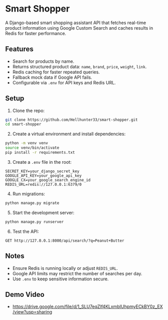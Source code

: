 
# Smart Shopper

A Django-based smart shopping assistant API that fetches real-time product information using Google Custom Search and caches results in Redis for faster performance.

## Features

- Search for products by name.
- Returns structured product data: `name`, `brand`, `price`, `weight`, `link`.
- Redis caching for faster repeated queries.
- Fallback mock data if Google API fails.
- Configurable via `.env` for API keys and Redis URL.

## Setup

1. Clone the repo:

```bash
git clone https://github.com/Hellhunter33/smart-shopper.git
cd smart-shopper
````

2. Create a virtual environment and install dependencies:

```bash
python -m venv venv
source venv/bin/activate
pip install -r requirements.txt
```

3. Create a `.env` file in the root:

```
SECRET_KEY=your_django_secret_key
GOOGLE_API_KEY=your_google_api_key
GOOGLE_CX=your_google_search_engine_id
REDIS_URL=redis://127.0.0.1:6379/0
```

4. Run migrations:

```bash
python manage.py migrate
```

5. Start the development server:

```bash
python manage.py runserver
```

6. Test the API:

```
GET http://127.0.0.1:8000/api/search/?q=Peanut+Butter
```

## Notes

* Ensure Redis is running locally or adjust `REDIS_URL`.
* Google API limits may restrict the number of searches per day.
* Use `.env` to keep sensitive information secure.


## Demo Video
* https://drive.google.com/file/d/1_SLU7eqZlf4KLxmbIUhpmyECkBY0z_EX/view?usp=sharing

